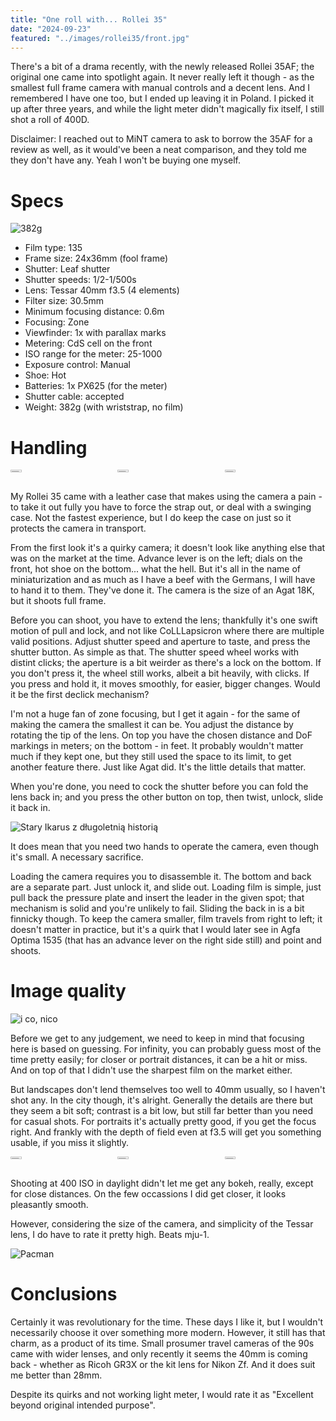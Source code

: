```yaml
---
title: "One roll with... Rollei 35"
date: "2024-09-23"
featured: "../images/rollei35/front.jpg"
---
```


There's a bit of a drama recently, with the newly released Rollei 35AF; the original one came into spotlight again. It never really left it though - as the smallest full frame camera with manual controls and a decent lens. And I remembered I have one too, but I ended up leaving it in Poland. I picked it up after three years, and while the light meter didn't magically fix itself, I still shot a roll of 400D. 

Disclaimer: I reached out to MiNT camera to ask to borrow the 35AF for a review as well, as it would've been a neat comparison, and they told me they don't have any. Yeah I won't be buying one myself.

# Specs

![382g](../images/rollei35/weight.jpg)

* Film type: 135
* Frame size: 24x36mm (fool frame)
* Shutter: Leaf shutter
* Shutter speeds: 1/2-1/500s
* Lens: Tessar 40mm f3.5 (4 elements)
* Filter size: 30.5mm
* Minimum focusing distance: 0.6m
* Focusing: Zone
* Viewfinder: 1x with parallax marks
* Metering: CdS cell on the front
* ISO range for the meter: 25-1000
* Exposure control: Manual
* Shoe: Hot
* Batteries: 1x PX625 (for the meter)
* Shutter cable: accepted
* Weight: 382g (with wriststrap, no film)

# Handling

<div style="display:flex">
     <div style="flex:1;padding-left;">
          <img src="../images/rollei35/back.jpg" width="33%"/>
     </div>
     <div style="flex:1;padding-left:10px;">
          <img src="../images/rollei35/top.jpg" width="33%"/>
     </div>
     <div style="flex:1;padding-left:10px;">
          <img src="../images/rollei35/open.jpg" width="33%"/>
     </div>
</div>

My Rollei 35 came with a leather case that makes using the camera a pain - to take it out fully you have to force the strap out, or deal with a swinging case. Not the fastest experience, but I do keep the case on just so it protects the camera in transport.

From the first look it's a quirky camera; it doesn't look like anything else that was on the market at the time. Advance lever is on the left; dials on the front, hot shoe on the bottom... what the hell. But it's all in the name of miniaturization and as much as I have a beef with the Germans, I will have to hand it to them. They've done it. The camera is the size of an Agat 18K, but it shoots full frame.

Before you can shoot, you have to extend the lens; thankfully it's one swift motion of pull and lock, and not like CoLLLapsicron where there are multiple valid positions. Adjust shutter speed and aperture to taste, and press the shutter button. As simple as that. The shutter speed wheel works with distint clicks; the aperture is a bit weirder as there's a lock on the bottom. If you don't press it, the wheel still works, albeit a bit heavily, with clicks. If you press and hold it, it moves smoothly, for easier, bigger changes. Would it be the first declick mechanism?

I'm not a huge fan of zone focusing, but I get it again - for the same of making the camera the smallest it can be. You adjust the distance by rotating the tip of the lens. On top you have the chosen distance and DoF markings in meters; on the bottom - in feet. It probably wouldn't matter much if they kept one, but they still used the space to its limit, to get another feature there. Just like Agat did. It's the little details that matter.

When you're done, you need to cock the shutter before you can fold the lens back in; and you press the other button on top, then twist, unlock, slide it back in.

![Stary Ikarus z długoletnią historią](../images/rollei35/samples/ikarus.jpg)

It does mean that you need two hands to operate the camera, even though it's small. A necessary sacrifice.

Loading the camera requires you to disassemble it. The bottom and back are a separate part. Just unlock it, and slide out. Loading film is simple, just pull back the pressure plate and insert the leader in the given spot; that mechanism is solid and you're unlikely to fail. Sliding the back in is a bit finnicky though. To keep the camera smaller, film travels from right to left; it doesn't matter in practice, but it's a quirk that I would later see in Agfa Optima 1535 (that has an advance lever on the right side still) and point and shoots.

# Image quality

![i co, nico](../images/rollei35/samples/ico.jpg)

Before we get to any judgement, we need to keep in mind that focusing here is based on guessing. For infinity, you can probably guess most of the time pretty easily; for closer or portrait distances, it can be a hit or miss. And on top of that I didn't use the sharpest film on the market either.

But landscapes don't lend themselves too well to 40mm usually, so I haven't shot any. In the city though, it's alright. Generally the details are there but they seem a bit soft; contrast is a bit low, but still far better than you need for casual shots. For portraits it's actually pretty good, if you get the focus right. And frankly with the depth of field even at f3.5 will get you something usable, if you miss it slightly.

<div style="display:flex">
     <div style="flex:1;padding-left;">
          <img src="../images/rollei35/samples/barriers.jpg" width="33%"/>
     </div>
     <div style="flex:1;padding-left:10px;">
          <img src="../images/rollei35/samples/mermaid.jpg" width="33%"/>
     </div>
     <div style="flex:1;padding-left:10px;">
          <img src="../images/rollei35/samples/reflection.jpg" width="33%"/>
     </div>
</div>

Shooting at 400 ISO in daylight didn't let me get any bokeh, really, except for close distances. On the few occassions I did get closer, it looks pleasantly smooth.

However, considering the size of the camera, and simplicity of the Tessar lens, I do have to rate it pretty high. Beats mju-1.

![Pacman](../images/rollei35/samples/pacman.jpg)

# Conclusions

Certainly it was revolutionary for the time. These days I like it, but I wouldn't necessarily choose it over something more modern. However, it still has that charm, as a product of its time. Small prosumer travel cameras of the 90s came with wider lenses, and only recently it seems the 40mm is coming back - whether as Ricoh GR3X or the kit lens for Nikon Zf. And it does suit me better than 28mm.

Despite its quirks and not working light meter, I would rate it as "Excellent beyond original intended purpose".